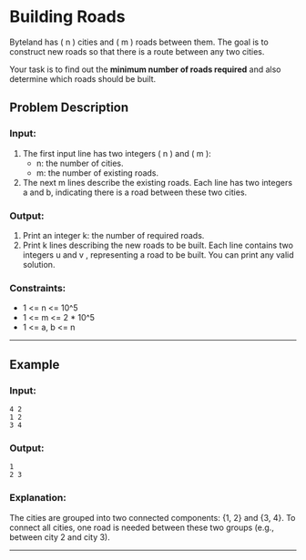 # Building Roads

Byteland has \( n \) cities and \( m \) roads between them. The goal is to construct new roads so that there is a route between any two cities.

Your task is to find out the **minimum number of roads required** and also determine which roads should be built.

## Problem Description

### Input:
1. The first input line has two integers \( n \) and \( m \):  
   - n: the number of cities.  
   - m: the number of existing roads.
2. The next m lines describe the existing roads. Each line has two integers a and b, indicating there is a road between these two cities.

### Output:
1. Print an integer k: the number of required roads.  
2. Print k lines describing the new roads to be built. Each line contains two integers u  and v , representing a road to be built. You can print any valid solution.

### Constraints:
- 1 <= n <= 10^5  
- 1 <= m <= 2 * 10^5   
- 1 <= a, b <= n

---

## Example

### Input:
```
4 2
1 2
3 4
```

### Output:
```
1
2 3
```

### Explanation:
The cities are grouped into two connected components: {1, 2} and {3, 4}. To connect all cities, one road is needed between these two groups (e.g., between city 2 and city 3).

---

